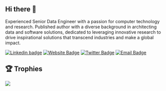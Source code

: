 ## Hi there 👋

Experienced Senior Data Engineer with a passion for computer technology and research. Published author with a diverse background in architecting data and software solutions, dedicated to leveraging innovative research to drive inspirational solutions that transcend industries and make a global impact.

[![Linkedin badge](https://img.shields.io/badge/-adisakshya-blue?style=flat&logo=linkedin&logoColor=white)](https://www.linkedin.com/in/adisakshya)
[![Website Badge](https://img.shields.io/badge/-adisakshya.github.io-purple?style=flat&logo=firefox&logoColor=white&link=https://adisakshya.github.io)](https://adisakshya.github.io)
[![Twitter Badge](https://img.shields.io/badge/-adisakshya-00acee?style=flat&logo=twitter&logoColor=white&link=https://twitter.com/adisakshya)](https://www.twitter.com/adisakshya)
[![Email Badge](https://img.shields.io/badge/-adisakshya@outlook.com-c14438?style=flat&logo=Gmail&logoColor=white&link=mailto:adisakshya@outlook.com)](mailto:adisakshya@outlook.com)

## 🏆 Trophies

<div>
  <img src="https://github-profile-trophy.vercel.app/?username=adisakshya&title=MultiLanguage,Commit,Followers,Repositories,PullRequest,Issues&column=7&margin-w=15&margin-h=15"/>
</div>

<br/>
